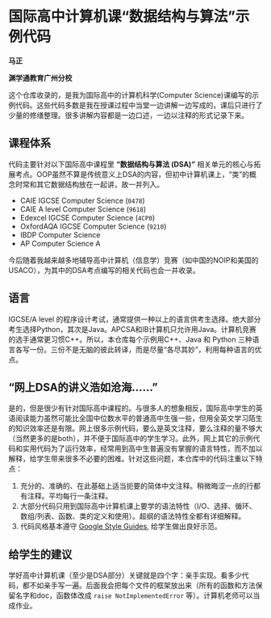 # 国际高中计算机课“数据结构与算法”示例代码

**马正**

**渊学通教育广州分校**

这个仓库收录的，是我为国际高中的计算机科学(Computer Science)课编写的示例代码。这些代码多数是我在授课过程中当堂一边讲解一边写成的，课后只进行了少量的修缮整理。很多讲解内容都是一边口述，一边以注释的形式记录下来。

## 课程体系

代码主要针对以下国际高中课程里 **“数据结构与算法 (DSA)”** 相关单元的核心与拓展考点。OOP虽然不算是传统意义上DSA的内容，但初中计算机课上，“类”的概念时常和其它数据结构放在一起讲，故一并列入。

* CAIE IGCSE Computer Science (`0478`)
* CAIE A level Computer Science (`9618`)
* Edexcel IGCSE Computer Science (`4CP0`)
* OxfordAQA IGCSE Computer Science (`9210`)
* IBDP Computer Science
* AP Computer Science A

今后随着我越来越多地辅导高中计算机（信息学）竞赛（如中国的NOIP和美国的USACO），为其中的DSA考点编写的相关代码也会一并收录。

## 语言

IGCSE/A level 的程序设计考试，通常提供一种以上的语言供考生选择。绝大部分考生选择Python，其次是Java。APCSA和IB计算机只允许用Java。计算机竞赛的选手通常更习惯C++。所以，本仓库每个示例用C++、Java 和 Python 三种语言各写一份。三份不是无脑的彼此转译，而是尽量“各尽其妙”，利用每种语言的优点。

## “网上DSA的讲义浩如沧海……”

是的，但是很少有针对国际高中课程的。与很多人的想象相反，国际高中学生的英语阅读能力虽然可能比全国中位数水平的普通高中生强一些，但用全英文学习陌生的知识效率还是有限。网上很多示例代码，要么是英文注释，要么注释的量不够大（当然更多的是both），并不便于国际高中的学生学习。此外，网上其它的示例代码和实用代码为了运行效率，经常用到高中生普遍没有掌握的语言特性，而不加以解释，给学生带来很多不必要的困难。针对这些问题，本仓库中的代码注重以下特点：

1. 充分的、准确的、在此基础上适当扼要的简体中文注释。稍微晦涩一点的行都有注释。平均每行一条注释。
2. 大部分代码只用到国际高中计算机课上要学的语法特性（I/O、选择、循环、数组/列表、函数、类的定义和使用）。超纲的语法特性全都有详细解释。
3. 代码风格基本遵守 [Google Style Guides](https://google.github.io/styleguide/), 给学生做出良好示范。

## 给学生的建议

学好高中计算机课（至少是DSA部分）关键就是四个字：亲手实现。看多少代码，都不如亲手写一遍。后面我会把每个文件的框架放出来（所有的函数和方法保留名字和doc，函数体改成 `raise NotImplementedError` 等）。计算机老师可以当成作业。